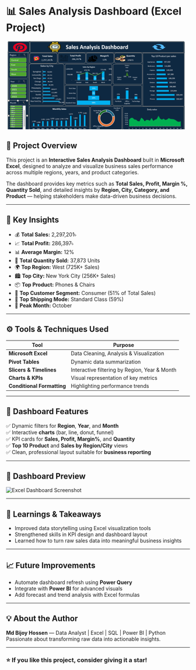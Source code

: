 # 📊 Sales Analysis Dashboard (Excel Project)

![Dashboard Preview](https://github.com/bijoy-analyst/Excel-Sales-Project/blob/main/Screenshot%202025-10-18%20024734.png)

## 🧾 Project Overview
This project is an **Interactive Sales Analysis Dashboard** built in **Microsoft Excel**, designed to analyze and visualize business sales performance across multiple regions, years, and product categories.  

The dashboard provides key metrics such as **Total Sales, Profit, Margin %, Quantity Sold**, and detailed insights by **Region, City, Category, and Product** — helping stakeholders make data-driven business decisions.

---

## 🚀 Key Insights
- 💰 **Total Sales:** 2,297,201৳  
- 📈 **Total Profit:** 286,397৳  
- 📊 **Average Margin:** 12%  
- 🛒 **Total Quantity Sold:** 37,873 Units  
- 🌍 **Top Region:** West (725K+ Sales)  
- 🏙️ **Top City:** New York City (256K+ Sales)  
- 📦 **Top Product:** Phones & Chairs  
- 👥 **Top Customer Segment:** Consumer (51% of Total Sales)  
- 🚚 **Top Shipping Mode:** Standard Class (59%)  
- 📅 **Peak Month:** October  

---

## ⚙️ Tools & Techniques Used
| Tool | Purpose |
|------|----------|
| **Microsoft Excel** | Data Cleaning, Analysis & Visualization |
| **Pivot Tables** | Dynamic data summarization |
| **Slicers & Timelines** | Interactive filtering by Region, Year & Month |
| **Charts & KPIs** | Visual representation of key metrics |
| **Conditional Formatting** | Highlighting performance trends |

---

## 📂 Dashboard Features
✅ Dynamic filters for **Region**, **Year**, and **Month**  
✅ Interactive **charts** (bar, line, donut, funnel)  
✅ KPI cards for **Sales, Profit, Margin%**, and **Quantity**  
✅ **Top 10 Product** and **Sales by Region/City** views  
✅ Clean, professional layout suitable for **business reporting**

---

## 📸 Dashboard Preview
![Excel Dashboard Screenshot](https://1drv.ms/i/c/076c1f84b5c0e2fb/EcaY5TKqoNdOrSRazdo2pPIBPlHzjktDm3e2N73jbNJVzw?e=Qbr2hV)

---

## 🧠 Learnings & Takeaways
- Improved data storytelling using Excel visualization tools  
- Strengthened skills in KPI design and dashboard layout  
- Learned how to turn raw sales data into meaningful business insights  

---

## 📈 Future Improvements
- Automate dashboard refresh using **Power Query**  
- Integrate with **Power BI** for advanced visuals  
- Add forecast and trend analysis with Excel formulas  

---

## 💡 About the Author
**Md Bijoy Hossen** — Data Analyst | Excel | SQL | Power BI | Python  
Passionate about transforming raw data into actionable insights.  

---

### ⭐ If you like this project, consider giving it a star!
